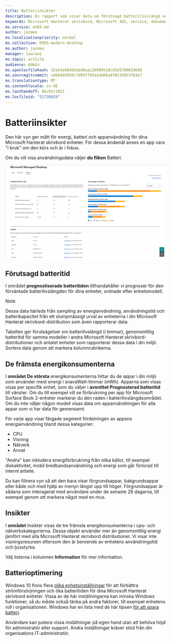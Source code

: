 ```yaml
---
title: Batteriinsikter
description: En rapport som visar data om förutsagd batterilivslängd och toppkraftskonsumenter
keywords: Microsoft Hanterat skrivbord, Microsoft 365, service, dokumentation
ms.service: m365-md
author: jaimeo
ms.localizationpriority: normal
ms.collection: M365-modern-desktop
ms.author: jaimeo
manager: laurawi
ms.topic: article
audience: Admin
ms.openlocfilehash: 32ab3a984d5ab46aac26989518cd3e570082d688
ms.sourcegitcommit: cebbdd393dcfd93ff43a1ab66ad70115853f83e7
ms.translationtype: MT
ms.contentlocale: sv-SE
ms.lasthandoff: 06/03/2021
ms.locfileid: "52739829"
---
```

# <a name="battery-insights"></a>Batteriinsikter
Den här vyn ger mått för energi, batteri och appanvändning för dina Microsoft Hanterat skrivbord enheter. För dessa ändamål anses en app vara "i bruk" om den körs och är i fokus.

Om du vill visa användningsdata väljer **du fliken** Batteri.

![Batterifönstret: prognostterat batterilivslängd per enhetsmodell i övre vänstra hörnet, de främsta energikonsumenterna (efter app) i det övre högra hörnet, insights-tabellen längst ned. Länken Dokumentation uppe till höger](../../media/insights_battery.png)

## <a name="predicted-battery-life"></a>Förutsagd batteritid

I området **prognostiserade batteritiden** tillhandahåller vi prognoser för den förväntade batterilivslängden för dina enheter, ordnade efter enhetsmodell.

> [!NOTE]
> Dessa data härleds från sampling av energianvändning, <em></em> användningstid och batterikapacitet från ett slumpmässigt urval av enheterna i din Microsoft Hanterat skrivbord-distribution som även rapporterar data.

Tabellen ger förutsägelser om batterilivslängd (i timmar), genomsnittlig batteritid för samma modeller i andra Microsoft Hanterat skrivbord-distributioner och antalet enheter som rapporterar dessa data i din miljö. Sortera data genom att markera kolumnrubrikerna.



## <a name="top-energy-consumers"></a>De främsta energikonsumenterna

I **området De största** energikonsumenterna hittar du de appar i din miljö som använder mest energi i snavaWatt-timmar (mWh). Apparna som visas visas per specifik enhet, som du väljer i **avsnittet Prognosterad batteritid** till vänster. Om du till exempel vill se förbrukning per app för Microsoft Surface Book 2-enheter markerar du den raden i batterilivslängdsområdet. Om du inte väljer någon modell visas data om appanvändningen för alla appar som vi har data för gemensamt.

 För varje app visar färgade segment fördelningen av appens energianvändning bland dessa kategorier:

- CPU
- Visning
- Nätverk
- Annat

"Andra" kan inkludera energiförbrukning från olika källor, till exempel diskaktivitet, mobil bredbandsanvändning och energi som går förlorad till internt arbete. 

Du kan filtrera vyn så att den bara visar förgrundsappar, bakgrundsappar eller både och med hjälp av menyn längst upp till höger. Förgrundsappar är sådana som interagerat med användare under de senaste 28 dagarna, till exempel genom att markera något med en mus.

## <a name="insights"></a>Insikter

I **området** Insikter visas de tre främsta energikonsumenterna i cpu- och nätverkskategorierna. Dessa objekt använder mer än genomsnittlig energi jämfört med alla Microsoft Hanterat skrivbord distributioner. Vi visar inte visningsresursen eftersom den är beroende av enhetens användningstid och ljusstyrka. 

Välj listerna i kolumnen **Information** för mer information.

## <a name="battery-optimization"></a>Batterioptimering

Windows 10 finns flera [olika enhetsinställningar](https://support.microsoft.com/help/20443/windows-10-battery-saving-tips) för att förbättra strömförsörjningen och öka batteritiden för dina Microsoft Hanterat skrivbord enheter. Vissa av de här inställningarna kan minska Windows funktioner, så du måste också tänka på andra faktorer, till exempel enhetens roll i organisationen. Windows har en lista med de här tipsen [för att spara batteri](https://support.microsoft.com/help/20443/windows-10-battery-saving-tips).

Användare kan justera vissa inställningar på egen hand utan att behöva höjd för administratör eller support. Andra inställningar kräver stöd från din organisations IT-administratör.
